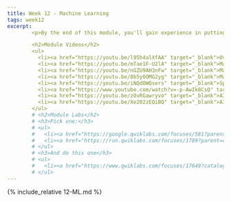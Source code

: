 ```yaml
---
title: Week 12 - Machine Learning
tags: week12
excerpt: 
        <p>By the end of this module, you'll gain experience in putting machine learning services to work for you.</p> 

        <h2>Module Videos</h2>
        <ul>
          <li><a href="https://youtu.be/l95h4alXfAA" target="_blank">Overview of machine learning [3:47]</a></li>
          <li><a href="https://youtu.be/mTae1F-U2lA" target="_blank">Machine learning overview for cloud apps (1/3) [16:17]</a></li>
          <li><a href="https://youtu.be/nGZU9AH3nFw" target="_blank">Machine learning overview for cloud apps (2/3) [12:49]</a></li>
          <li><a href="https://youtu.be/8b5yOOMG2yg" target="_blank">Machine learning overview for cloud apps (3/3) [16:46]</a></li>
          <li><a href="https://youtu.be/iNQdOWQsers" target="_blank">Speech to Text API Demo [11:42]</a></li>
          <li><a href="https://www.youtube.com/watch?v=-p-AwIk8CsQ" target="_blank">Speech to Text / Vertex AI Qwiklabs [14:33]</a></li>
          <li><a href="https://youtu.be/zOvRGawryvo" target="_blank">AI Platform Demo (1/2) [14:53]</a></li>
          <li><a href="https://youtu.be/Xe202zEQiBQ" target="_blank">AI Platform Demo (2/2) [13:55]</a></li>
        </ul>
        # <h2>Module Labs</h2>
        # <h3>Pick one:</h3>
        # <ul>
        #   <li><a href="https://google.qwiklabs.com/focuses/581?parent=catalog&qlcampaign=77-718-cloud-17" target="_blank">QwikLabs - AI Platform- Qwik Start (GSP076) [1 credit]</a></li>
        #   <li><a href="https://run.qwiklabs.com/focuses/1789?parent=catalog" target="_blank">QwikLabs (Alternate) - Scikit-learn Model Serving with Online Prediction Using AI Platform (GSP245) [5 credits]</a></li>
        # </ul>
        # <h3>And do this one</h3>
        # <ul>
        #   <li><a href="https://www.qwiklabs.com/focuses/17649?catalog_rank=%7B%22rank%22%3A4%2C%22num_filters%22%3A0%2C%22has_search%22%3Atrue%7D&parent=catalog&search_id=9505302" target="_blank">Autoscaling TensorFlow Model Deployments with TF Serving and Kubernetes (GSP777) [7 credits]</a></li>
        # </ul>
---  
```


{% include_relative 12-ML.md %}
